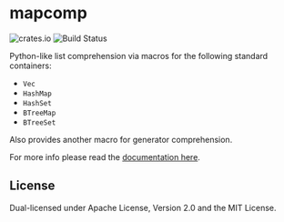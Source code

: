 
mapcomp
=======

![crates.io](https://img.shields.io/crates/v/mapcomp.svg)
![Build Status](https://travis-ci.org/nickeb96/mapcomp.svg?branch=master)

Python-like list comprehension via macros for the following standard
containers:

- `Vec`
- `HashMap`
- `HashSet`
- `BTreeMap`
- `BTreeSet`

Also provides another macro for generator comprehension.

For more info please read the [documentation here](https://docs.rs/mapcomp).

License
-------

Dual-licensed under Apache License, Version 2.0 and the MIT License.
